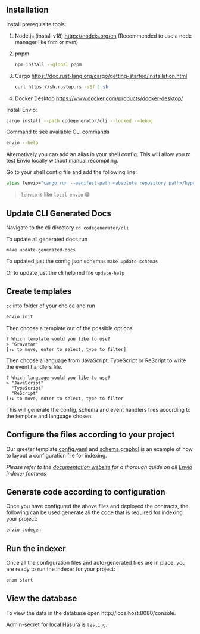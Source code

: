 ## Installation

Install prerequisite tools:

1. Node.js (install v18) https://nodejs.org/en
   (Recommended to use a node manager like fnm or nvm)
2. pnpm

   ```sh
   npm install --global pnpm
   ```

3. Cargo https://doc.rust-lang.org/cargo/getting-started/installation.html

   ```sh
   curl https://sh.rustup.rs -sSf | sh
   ```

4. Docker Desktop https://www.docker.com/products/docker-desktop/

Install Envio:

```sh
cargo install --path codegenerator/cli --locked --debug
```

Command to see available CLI commands

```sh
envio --help
```

Alternatively you can add an alias in your shell config. This will allow you to test Envio locally without manual recompiling.

Go to your shell config file and add the following line:

```sh
alias lenvio="cargo run --manifest-path <absolute repository path>/hyperindex/codegenerator/cli/Cargo.toml --"
```

> `lenvio` is like `local envio` 😁

## Update CLI Generated Docs

Navigate to the cli directory
`cd codegenerator/cli`

To update all generated docs run

`make update-generated-docs`

To updated just the config json schemas
`make update-schemas`

Or to update just the cli help md file
`update-help`

## Create templates

`cd` into folder of your choice and run

```sh
envio init
```

Then choose a template out of the possible options

```
? Which template would you like to use?
> "Gravatar"
[↑↓ to move, enter to select, type to filter]
```

Then choose a language from JavaScript, TypeScript or ReScript to write the event handlers file.

```
? Which language would you like to use?
> "JavaScript"
  "TypeScript"
  "ReScript"
[↑↓ to move, enter to select, type to filter
```

This will generate the config, schema and event handlers files according to the template and language chosen.

## Configure the files according to your project

Our greeter template [config.yaml](./codegenerator/cli/templates/static/greeter_template/typescript/config.yaml) and [schema.graphql](./codegenerator/cli/templates/static/greeter_template/shared/schema.graphql) is an example of how to layout a configuration file for indexing.

_Please refer to the [documentation website](https://docs.envio.dev) for a thorough guide on all [Envio](https://envio.dev) indexer features_

## Generate code according to configuration

Once you have configured the above files and deployed the contracts, the following can be used generate all the code that is required for indexing your project:

```sh
envio codegen
```

## Run the indexer

Once all the configuration files and auto-generated files are in place, you are ready to run the indexer for your project:

```sh
pnpm start
```

## View the database

To view the data in the database open http://localhost:8080/console.

Admin-secret for local Hasura is `testing`.
